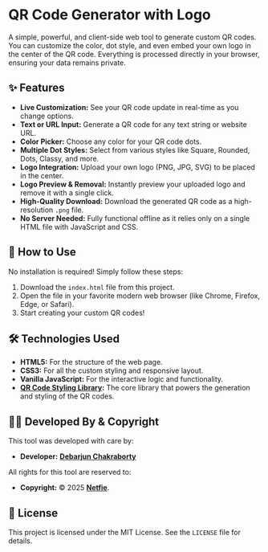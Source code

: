 # QR Code Generator with Logo



A simple, powerful, and client-side web tool to generate custom QR codes. You can customize the color, dot style, and even embed your own logo in the center of the QR code. Everything is processed directly in your browser, ensuring your data remains private.

## ✨ Features

- **Live Customization:** See your QR code update in real-time as you change options.
- **Text or URL Input:** Generate a QR code for any text string or website URL.
- **Color Picker:** Choose any color for your QR code dots.
- **Multiple Dot Styles:** Select from various styles like Square, Rounded, Dots, Classy, and more.
- **Logo Integration:** Upload your own logo (PNG, JPG, SVG) to be placed in the center.
- **Logo Preview & Removal:** Instantly preview your uploaded logo and remove it with a single click.
- **High-Quality Download:** Download the generated QR code as a high-resolution `.png` file.
- **No Server Needed:** Fully functional offline as it relies only on a single HTML file with JavaScript and CSS.

## 🚀 How to Use

No installation is required! Simply follow these steps:

1.  Download the `index.html` file from this project.
2.  Open the file in your favorite modern web browser (like Chrome, Firefox, Edge, or Safari).
3.  Start creating your custom QR codes!

## 🛠️ Technologies Used

- **HTML5:** For the structure of the web page.
- **CSS3:** For all the custom styling and responsive layout.
- **Vanilla JavaScript:** For the interactive logic and functionality.
- **[QR Code Styling Library](https://github.com/kozakdenys/qr-code-styling):** The core library that powers the generation and styling of the QR codes.

## 👨‍💻 Developed By & Copyright

This tool was developed with care by:

- **Developer:** **[Debarjun Chakraborty](https://www.facebook.com/debarjunmaharaj)**

All rights for this tool are reserved to:

- **Copyright:** © 2025 **[Netfie](https://www.netfie.com)**.

## 📄 License

This project is licensed under the MIT License. See the `LICENSE` file for details.
